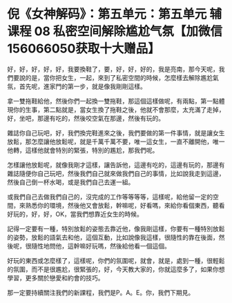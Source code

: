 # 倪《女神解码》：第五单元：第五单元 辅课程 08 私密空间解除尴尬气氛【加微信156066050获取十大赠品】

好，好，好，好，好，我要換鞋了，要，好，好，好的，我是亮南，那今天呢，我們要說的是，當你把女生，一起，來到了私密空間的時候，怎麼樣去解除尷尬氣氛，首先呢，進家門的第一步，就是像我剛剛這樣。

拿一雙拖鞋給他，然後你們一起換一雙拖鞋，那這個這樣做呢，有兩點，第一點體現你的生事，第二點就是，當女生換了拖鞋之後，他就不會那麼，太充滿了走掉，好，坐吧，那邊有吃的，然後咬空氣在那邊，然後有玩的。

雜誌你自己玩吧，好，我們換完鞋進來之後，我們要做的第一件事情，就是讓女生放鬆，那怎麼讓他放鬆呢，就是千萬千萬不要，唯一這女生，一直不離開他，唯一他轉，這樣他就會特別的緊張，特別的尷尬，那我們呢。

怎樣讓他放鬆呢，就像我剛才這樣，讓告訴他，這邊有吃的，這邊有玩的，那邊有雜誌隨便你自己玩吧，然後我們自己就來做我們自己的事情，比如說我走到這邊，然後自己倒一杯水喝，或是我們自己去運一組。

或我們自己去做我們自己的，沒完成的工作等等等等，這樣呢，給他留一定的空間，來熟悉你的環境，然後他又會放鬆，幹嘛呢，好看嗎，來給你看個東西，聽看好玩的，好，好，OK，當我們想靠近女生的時候。

記得一定要有一種，特別放鬆的姿態去靠近他，像我剛這樣，你要有一種特別放鬆的姿勢，放鬆的語氣去和他，這個互動，比如說像我這樣，很隨性的靠在後面，然後呢，很隨性地問他，這幹嘛好玩嗎，然後給他看一個這個。

好玩的東西或怎麼樣了，這樣呢，你們的氛圍呢，就會，就是，處到一種，很輕鬆的氛圍，而不是很尷尬，很緊張的，好，今天教大家的，你就這麼多了，如果你想學習，更多關於戀愛和約會的技巧。

那一定要持續關注我們的新課程，我們是P。A。E。你，我們下期見。